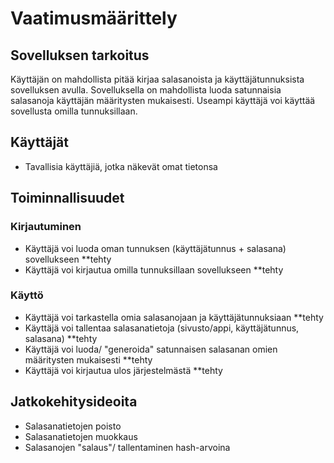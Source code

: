 # Vaatimusmäärittely

## Sovelluksen tarkoitus
Käyttäjän on mahdollista pitää kirjaa salasanoista ja käyttäjätunnuksista sovelluksen avulla.
Sovelluksella on mahdollista luoda satunnaisia salasanoja käyttäjän määritysten mukaisesti.
Useampi käyttäjä voi käyttää sovellusta omilla tunnuksillaan.

## Käyttäjät
* Tavallisia käyttäjiä, jotka näkevät omat tietonsa

## Toiminnallisuudet

### Kirjautuminen
* Käyttäjä voi luoda oman tunnuksen (käyttäjätunnus + salasana) sovellukseen   **tehty
* Käyttäjä voi kirjautua omilla tunnuksillaan sovellukseen   **tehty

### Käyttö
* Käyttäjä voi tarkastella omia salasanojaan ja käyttäjätunnuksiaan   **tehty
* Käyttäjä voi tallentaa salasanatietoja (sivusto/appi, käyttäjätunnus, salasana)   **tehty
* Käyttäjä voi luoda/ "generoida" satunnaisen salasanan omien määritysten mukaisesti  **tehty
* Käyttäjä voi kirjautua ulos järjestelmästä   **tehty


## Jatkokehitysideoita
* Salasanatietojen poisto
* Salasanatietojen muokkaus
* Salasanojen "salaus"/ tallentaminen hash-arvoina
